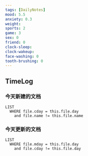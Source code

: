 ```yaml
---
tags: [DailyNotes]
mood: 5.5
anxiety: 0.3
weight: 
sports: 2
game: 3
sex: 0
friend: 0
clock-sleep: 
clock-wakeup:
face-washing: 0
tooth-brushing: 0
---
```


## TimeLog


### 今天新建的文档
```dataview
LIST 
  WHERE file.cday = this.file.day
    and file.name != this.file.name
```

### 今天更新的文档
```dataview
LIST
  WHERE file.mday = this.file.day
    and file.cday != this.file.day
```
